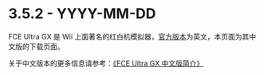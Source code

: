 # 3.5.2 - YYYY-MM-DD

FCE Ultra GX 是 Wii 上面著名的红白机模拟器，[官方版本](http://wiibrew.org/wiki/FCE_Ultra_GX)为英文，本页面为其中文版的下载页面。

关于中文版本的更多信息请参考：[《FCE Ultra GX 中文版简介》](https://github.com/duxiuxing/fceugx-cn/blob/master/docs/README.mdd)
